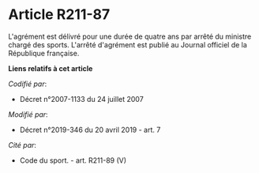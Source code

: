 # Article R211-87

L'agrément est délivré pour une durée de quatre ans par arrêté du ministre chargé des sports. L'arrêté d'agrément est publié
au Journal officiel de la République française.

**Liens relatifs à cet article**

_Codifié par_:

  - Décret n°2007-1133 du 24 juillet 2007

_Modifié par_:

  - Décret n°2019-346 du 20 avril 2019 - art. 7

_Cité par_:

  - Code du sport. - art. R211-89 (V)
